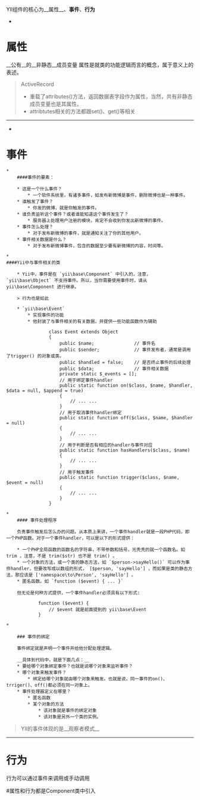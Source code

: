 YII组件的核心为__属性__、__事件__、__行为__

* 

# 属性
__公有__的__非静态__成员变量
属性是就类的功能逻辑而言的概念，属于意义上的表述。
> ActiveRecord
> * 重载了attributes()方法，返回数据表字段作为属性，当然，共有非静态成员变量也是其属性。
> * attribtutes相关的方法都跟set()、get()等相关

---

* 
# 事件

	* 
		####事件的要素：

        * 这是一个什么事件？
            * 一个软件系统里，有诸多事件，如发布新微博是事件，删除微博也是一种事件。
        * 谁触发了事件？
            * 你发的微博，就是你触发的事件。
        * 谁负责监听这个事件？或者谁能知道这个事件发生了？
            * 服务器上处理用户注册的模块，肯定不会收到你发出新微博的事件。
        * 事件怎么处理？
            * 对于发布新微博的事件，就是通知关注了你的其他用户。
        * 事件相关数据是什么？
            * 对于发布新微博事件，包含的数据至少要有新微博的内容，时间等。

	* 
	####Yii中与事件相关的类

		* Yii中，事件是在 `yii\base\Component` 中引入的，注意， `yii\base\Object` 不支持事件。所以，当你需要使用事件时，请从 yii\base\Component 进行继承。

 		> 行为也是如此

		* `yii\base\Event`
			* 实现事件的功能
			* 他封装了与事件相关的有关数据，并提供一些功能函数作为辅助
			
                    class Event extends Object
                    {
                        public $name;               // 事件名
                        public $sender;             // 事件发布者，通常是调用了trigger() 的对象或类。
                        public $handled = false;    // 是否终止事件的后续处理
                        public $data;               // 事件相关数据
                        private static $_events = [];
                        // 用于绑定事件handler
                        public static function on($class, $name, $handler, $data = null, $append = true)
                        {
                            // ... ...
                        }
                        // 用于取消事件handler绑定
                        public static function off($class, $name, $handler = null)
                        {
                            // ... ...
                        }
                        // 用于判断是否有相应的handler与事件对应
                        public static function hasHandlers($class, $name)
                        {
                            // ... ...
                        }
                        // 用于触发事件
                        public static function trigger($class, $name, $event = null)
                        {
                            // ... ...
                        }
                    }

	*   
		#### 事件处理程序

    	负责事件触发后怎么办的问题。从本质上来讲，一个事件handler就是一段PHP代码，即一个PHP函数。对于一个事件handler，可以是以下的形式提供：

        * 一个PHP全局函数的函数名的字符串，不带参数和括号，光秃秃的就一个函数名。如 trim ，注意，不是 trim($str) 也不是 trim() 。
        * 一个对象的方法，或一个类的静态方法，如 `$person->sayHello()` 可以作为事件handler，但要改写成以数组的形式， [$person, 'sayHello'] ，而如果是类的静态方法，那应该是 ['namespace\to\Person', 'sayHello'] 。
        * 匿名函数。如 `function ($event) { ... }`

        但无论是何种方式提供，一个事件handler必须具有以下形式:

                function ($event) {
                    // $event 就是前面提到的 yii\base\Event
                }

	* 

		### 事件的绑定

        事件绑定就是声明一个事件并给他分配处理逻辑。

        __具体到代码中，就是下面几点：__
        * 要给哪个对象绑定事件？也就是说哪个对象来监听事件？
        * 哪个对象来触发事件？
            * 绑定给哪个对象就由哪个对象来触发。也就是说，同一事件的on()、trriger()、off()都必须在同一对象上。
        * 事件处理器定义在哪里？
            * 匿名函数
            * 某个对象的方法
                * 该对象就是事件的绑定对象
                * 该对象是另外一个类的实例。
       	
> YII的事件体现的是__观察者模式__


---

# 行为

行为可以通过事件来调用或手动调用


#属性和行为都是Component类中引入

